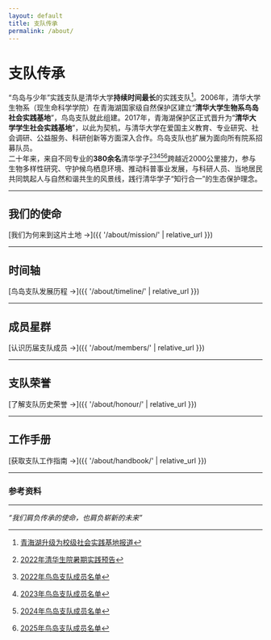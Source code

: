 ```yaml
---
layout: default
title: 支队传承
permalink: /about/
---
```


# 支队传承

“鸟岛与少年”实践支队是清华大学**持续时间最长**的实践支队[^1]。2006年，清华大学生物系（现生命科学学院）在青海湖国家级自然保护区建立“**清华大学生物系鸟岛社会实践基地**”，鸟岛支队就此组建。2017年，青海湖保护区正式晋升为“**清华大学学生社会实践基地**”，以此为契机，与清华大学在爱国主义教育、专业研究、社会调研、公益服务、科研创新等方面深入合作。鸟岛支队也扩展为面向所有院系招募队员。<br/>
二十年来，来自不同专业的**380余名**清华学子[^2][^3][^4][^5][^6]跨越近2000公里接力，参与生物多样性研究、守护候鸟栖息环境、推动科普事业发展，与科研人员、当地居民共同筑起人与自然和谐共生的风景线，践行清华学子“知行合一”的生态保护理念。


---

## 我们的使命

[我们为何来到这片土地 →]({{ '/about/mission/' | relative_url }})

---

## 时间轴

[鸟岛支队发展历程 →]({{ '/about/timeline/' | relative_url }})

---

## 成员星群

[认识历届支队成员 →]({{ '/about/members/' | relative_url }})

---

## 支队荣誉

[了解支队历史荣誉 →]({{ '/about/honour/' | relative_url }})

---

## 工作手册

[获取支队工作指南 →]({{ '/about/handbook/' | relative_url }})

---

### 参考资料

[^1]: [青海湖升级为校级社会实践基地报道](https://mp.weixin.qq.com/s/BjVS2JA2wG2AOeVmKjzOtg)
[^2]: [2022年清华生院暑期实践预告](https://mp.weixin.qq.com/s/n_wQgoGoF5w9lDBroapW0Q)
[^3]: [2022年鸟岛支队成员名单](https://mp.weixin.qq.com/s/MlGklKm3u-EwsWePabH4cA)
[^4]: [2023年鸟岛支队成员名单](https://mp.weixin.qq.com/s/zEbKOcG6GGYelmWfJGX2EA)
[^5]: [2024年鸟岛支队成员名单](https://mp.weixin.qq.com/s/SFq9LYjYmu5E1iAQfdk4kg)
[^6]: [2025年鸟岛支队成员名单](https://mp.weixin.qq.com/s/aHKJgnWccsV3Y4QxhnieNQ)

---

_“我们肩负传承的使命，也肩负崭新的未来”_
